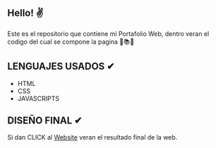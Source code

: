 ## Hello! ✌

Este es el repositorio que contiene mi Portafolio Web, dentro veran el codigo del cual se compone la pagina 📑📚📙

## LENGUAJES USADOS ✔

* HTML
* CSS
* JAVASCRIPTS

## DISEÑO FINAL ✔

Si dan CLICK al [Website](https://samurai829.github.io/home/) veran el resultado final de la web.
